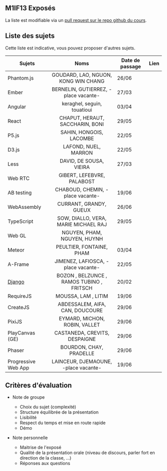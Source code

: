 ## M1IF13 Exposés

La liste est modifiable via un [pull request sur le repo github du cours](https://github.com/aurelient/mif13/blob/master/2018/exposes.md).

## Liste des sujets
<!-- Table à compléter -->

Cette liste est indicative, vous pouvez proposer d'autres sujets.

| Sujets                        | Noms                                  | Date de passage  | Lien  |
| ----------------------------- |:-------------------------------------:| ---------------- | ----- |
| Phantom.js                    | GOUDARD, LAO, NGUON, KONG WIN CHANG   |    26/06         |       |
| Ember                         | BERNELIN, GUTIERREZ, -place vacante-  |    27/03         |       |
| Angular                       | keraghel, seguin, touatioui           |    03/04         |       |
| React                         | CHAPUT, HERAUT, SACCHARIN, BONI       |    29/05         |       |
| P5.js                         | SAHIN, HONGOIS, LACOMBE               |    22/05         |       |
| D3.js                         | LAFOND, NUEL, MARRON                  |    22/05         |       |
| Less                          | DAVID, DE SOUSA, VIEIRA               |    27/03         |       |
| Web RTC                       | GIBERT, LEFEBVRE, PALABOST            |                  |       |
| AB testing                    | CHABOUD, CHEMIN, -place vacante-      |   19/06          |       |
| WebAssembly                   | CURRANT, GRANDY, GUEUX                |   26/06          |       |
| TypeScript                    |  SOW, DIALLO, VERA, MARIE MICHAEL RAJ |   29/05          |       |
| Web GL                        | NGUYEN, PHAM, NGUYEN, HUYNH           |                  |       |
| Meteor                        | PEULTIER, FONTAINE, PHAM              |   03/04          |       |
| A-Frame                        | JIMENEZ, LAFIOSCA, -place vacante-   |   22/05          |       |
| [Django](https://www.djangoproject.com/)      |  BOZON , BELZUNCE , RAMOS TUBINO , FRITSCH |   20/02    |       |
| RequireJS                     | MOUSSA, LAM , LITIM                   |   19/06          |       |
| CreateJS                      | ABDESSALEM, AIFA, CAN, DOUCOURE       |   29/06          |       |
| PixiJS                        | EYMARD, MICHON, ROBIN, VALLET         |   29/06          |       |
| PlayCanvas (GE)               | CASTANEDA, CREVITS, DESPAIGNE         |   29/06          |       |
| Phaser                        | BOURDON, CHAY, PRADELLE               |   29/06          |       |
| Progressive Web App           | LAINCEUR, DJEMAOUNE, -place vacante-  |   19/06          |       |


<!-- | Firebase                      | nom 1, nom 2, nom 3 |            |       | -->
<!-- | Hood.ie                       |               |                  |       | -->
<!-- | Web workers                   |               |                  |       | -->
<!-- | Frameworks CSS                |               |                  |       | -->
<!-- | IndexedDB                     |               |                  |       | -->
<!-- | Frameworks de test en JS      |               |                  |       | -->
<!-- | Web performance               |               |                  |       | -->
<!-- | JS Game Engines (ex: Crafty)  |               |                  |       | -->
<!-- | [Nightwatch](http://nightwatchjs.org/) |      |                  |       | -->
<!-- | Rendr                         |               |                  |       | -->

<!-- Merci de maintenir un semblant de mise en page sur le tableau -->


## Critères d'évaluation

- Note de groupe
  - Choix du sujet (complexité)
  -	Structure équilibrée de la présentation
  - Lisibilité
  - Respect du temps et mise en route rapide
  - Démo

- Note personnelle		
  - Maitrise de l'exposé
  - Qualité de la présentation orale (niveau de discours, parler fort en direction de la classe, ...)
  - Réponses aux questions

